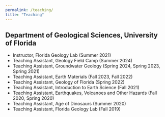 ```yaml
---
permalink: /teaching/
title: "Teaching"
---
```

## Department of Geological Sciences, University of Florida
- Instructor, Florida Geology Lab (Summer 2021)
- Teaching Assistant, Geology Field Camp (Summer 2024)
- Teaching Assistant, Groundwater Geology (Spring 2024, Spring 2023, Spring 2021)
- Teaching Assistant, Earth Materials (Fall 2023, Fall 2022)
- Teaching Assistant, Geology of Florida (Spring 2022)
- Teaching Assistant, Introduction to Earth Science (Fall 2021)
- Teaching Assistant, Earthquakes, Volcanoes and Other Hazards (Fall 2020, Spring 2020)
- Teaching Assistant, Age of Dinosaurs (Summer 2020)
- Teaching Assistant, Florida Geology Lab (Fall 2019)
